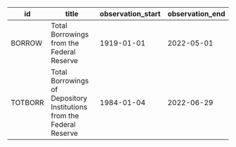 | id      | title                                                                | observation_start   | observation_end   |
|---------|----------------------------------------------------------------------|---------------------|-------------------|
| BORROW  | Total Borrowings from the Federal Reserve                            | 1919-01-01          | 2022-05-01        |
| TOTBORR | Total Borrowings of Depository Institutions from the Federal Reserve | 1984-01-04          | 2022-06-29        |